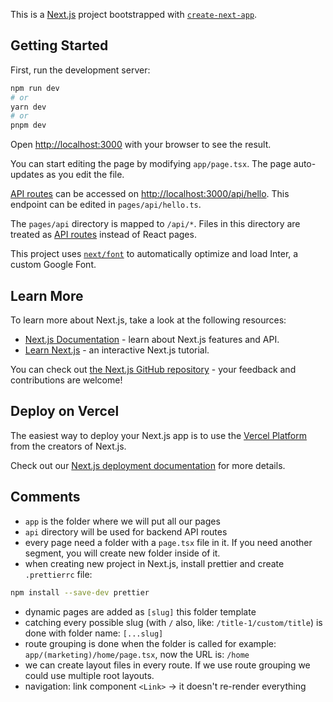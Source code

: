 This is a [Next.js](https://nextjs.org/) project bootstrapped with [`create-next-app`](https://github.com/vercel/next.js/tree/canary/packages/create-next-app).

## Getting Started

First, run the development server:

```bash
npm run dev
# or
yarn dev
# or
pnpm dev
```

Open [http://localhost:3000](http://localhost:3000) with your browser to see the result.

You can start editing the page by modifying `app/page.tsx`. The page auto-updates as you edit the file.

[API routes](https://nextjs.org/docs/api-routes/introduction) can be accessed on [http://localhost:3000/api/hello](http://localhost:3000/api/hello). This endpoint can be edited in `pages/api/hello.ts`.

The `pages/api` directory is mapped to `/api/*`. Files in this directory are treated as [API routes](https://nextjs.org/docs/api-routes/introduction) instead of React pages.

This project uses [`next/font`](https://nextjs.org/docs/basic-features/font-optimization) to automatically optimize and load Inter, a custom Google Font.

## Learn More

To learn more about Next.js, take a look at the following resources:

- [Next.js Documentation](https://nextjs.org/docs) - learn about Next.js features and API.
- [Learn Next.js](https://nextjs.org/learn) - an interactive Next.js tutorial.

You can check out [the Next.js GitHub repository](https://github.com/vercel/next.js/) - your feedback and contributions are welcome!

## Deploy on Vercel

The easiest way to deploy your Next.js app is to use the [Vercel Platform](https://vercel.com/new?utm_medium=default-template&filter=next.js&utm_source=create-next-app&utm_campaign=create-next-app-readme) from the creators of Next.js.

Check out our [Next.js deployment documentation](https://nextjs.org/docs/deployment) for more details.

## Comments

- `app` is the folder where we will put all our pages
- `api` directory will be used for backend API routes
- every page need a folder with a `page.tsx` file in it. If you need another segment, you will create new folder inside of it.
- when creating new project in Next.js, install prettier and create `.prettierrc` file:

```bash
npm install --save-dev prettier
```

- dynamic pages are added as `[slug]` this folder template
- catching every possible slug (with `/` also, like: `/title-1/custom/title`) is done with folder name: `[...slug]`
- route grouping is done when the folder is called for example: `app/(marketing)/home/page.tsx`, now the URL is: `/home`
- we can create layout files in every route. If we use route grouping we could use multiple root layouts.
- navigation: link component `<Link>` -> it doesn't re-render everything
